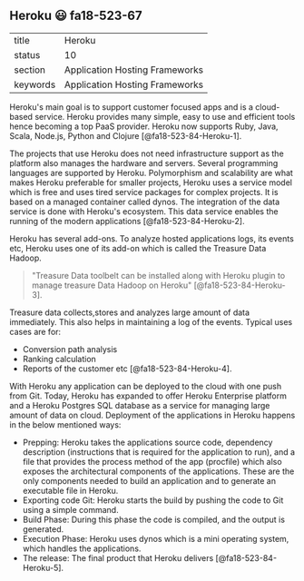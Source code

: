   ## Heroku :smiley: fa18-523-67


|          |                                |
| -------- | ------------------------------ |
| title    | Heroku                         | 
| status   | 10                             |
| section  | Application Hosting Frameworks |
| keywords | Application Hosting Frameworks |


Heroku's main goal is to support customer focused apps and is a cloud-based 
service. Heroku provides many simple, easy to use and efficient tools hence 
becoming a top PaaS provider. Heroku now supports Ruby, Java, Scala, Node.js,
Python and Clojure [@fa18-523-84-Heroku-1].

The projects that use Heroku does not need infrastructure support as the platform
also manages the hardware and servers. Several programming languages are supported
by Heroku. Polymorphism and scalability are what makes Heroku preferable for
smaller projects, Heroku uses a service model which is free and uses tired service
packages for complex projects. It is based on a managed container called dynos.
The integration of the data service is done with Heroku's ecosystem. This data
service enables the running of the modern applications [@fa18-523-84-Heroku-2].

Heroku has several add-ons. To analyze hosted applications logs, its events etc,
Heroku uses one of its add-on which is called the Treasure Data Hadoop.
> "Treasure Data toolbelt can be installed along with Heroku plugin to manage 
treasure Data Hadoop on Heroku" [@fa18-523-84-Heroku-3]. 

Treasure data collects,stores and analyzes large amount of data immediately.
This also helps in maintaining a log of the events. Typical uses cases are for:

-	Conversion path analysis
-	Ranking calculation
-	Reports of the customer etc [@fa18-523-84-Heroku-4].	

With Heroku any application can be deployed to the cloud with one push from Git.
Today, Heroku has expanded to offer Heroku Enterprise platform and a Heroku 
Postgres SQL database as a service for managing large amount of data on cloud.
Deployment of the applications in Heroku happens in the below mentioned ways:

-	Prepping: Heroku takes the applications source code, dependency description
  (instructions that is required for the application to run), and a file that 
  provides the process method of the app (procfile) which also exposes the 
  architectural components of the applications. These are the only components needed 
  to build an application and to generate an executable file in Heroku.
-	Exporting code Git: Heroku starts the build by pushing the code to Git using
  a simple command.
-	Build Phase:  During this phase the code is compiled, and the output is 
  generated.
-	Execution Phase: Heroku uses dynos which is a mini operating system, which
  handles the applications.
-	The release: The final product that Heroku delivers [@fa18-523-84-Heroku-5].
